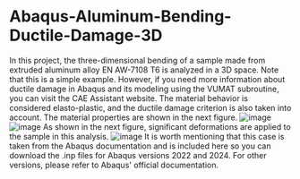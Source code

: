 # Abaqus-Aluminum-Bending-Ductile-Damage-3D
In this project, the three-dimensional bending of a sample made from extruded aluminum alloy EN AW-7108 T6 is analyzed in a 3D space. Note that this is a simple example. However, if you need more information about ductile damage in Abaqus and its modeling using the VUMAT subroutine, you can visit the CAE Assistant website.
The material behavior is considered elasto-plastic, and the ductile damage criterion is also taken into account. The material properties are shown in the next figure.
![image](https://github.com/user-attachments/assets/c6e8adfb-47b0-436b-9ca8-41c787f10357)
![image](https://github.com/user-attachments/assets/39eabe80-d41c-4a52-b5d7-38722fee0289)
As shown in the next figure, significant deformations are applied to the sample in this analysis.
![image](https://github.com/user-attachments/assets/e6c7c814-1424-4ba0-b148-5f1bc908f07f)
It is worth mentioning that this case is taken from the Abaqus documentation and is included here so you can download the .inp files for Abaqus versions 2022 and 2024. For other versions, please refer to Abaqus' official documentation.
